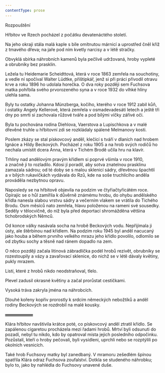 ```yaml
---
contentType: prose
---
```


<section>

Rozpouštění

Hřbitov ve Rzech pocházel z počátku devatenáctého století.

Na jeho okraji stála malá kaple s bíle omítnutou márnicí a uprostřed čněl kříž z tmavého dřeva; na jaře pod ním kvetly narcisy a v létě stračky.

Obvyklá sbírka náhrobních kamenů byla pečlivě udržovaná, hroby vypleté a obrubníky bez prasklin.

Ležela tu Heidemarie Scheidttová, která v roce 1863 zemřela na souchotiny, a vedle ní spočíval Walter Lüdtke, příštipkář, jenž si při práci přivodil otravu krve a roku 1896 ho udolala horečka. O dva roky později sem Fuchsova matka pohřbila svého prvorozeného syna a v roce 1932 do vlhké hlíny ulehla sama.

Byly tu ostatky Johanna Münzberga, kočího, kterého v roce 1912 zabil kůň, i ostatky Angely Kellerové, která zemřela v osmadevadesáti letech a ještě tři dny po smrti si zachovala růžové tváře a pod bílými víčky zářivé oči.

Byla tu pochována rodina Diehlova, Vaerstova a Lupischkova a v malé dřevěné truhle u hřbitovní zdi se rozkládaly spálené Melmanovy kosti.

Poslem zkázy se stal pískovcový anděl, klečící s tváří v dlaních nad hrobem Ignáce a Hildy Beckových. Pocházel z roku 1905 a na hrob svých rodičů ho nechala umístit dcera Anna, která v Tichém Brodě učila hru na klavír.

Trhliny nad andělovým pravým křídlem si poprvé všimla v roce 1910, a značně ji to rozladilo. Kdosi jí poradil, aby sotva znatelnou prasklinu zamazala sádrou; od té doby se s malou sklenicí sádry, dřevěnou špachtlí a v bílých rukavičkách vydávala do Rzů, kde na soše truchlícího anděla prováděla nezbytnou opravu.

Naposledy se na hřbitově objevila na podzim ve čtyřiačtyřicátém roce. Opírajíc se o hůl zamířila k důvěrně známému hrobu, do ohybu andělského křídla nanesla slabou vrstvu sádry a večerním vlakem se vrátila do Tichého Brodu. Osm měsíců nato zemřela, hlavu položenou na rameni své sousedky. Seděly v tělocvičně, do níž byla před deportací shromážděna většina tichobrodských Němců.

Od konce války nasávala socha na hrobě Beckových vodu. Nepřijímala ji ústy, ale štěrbinou nad křídlem. Na podzim roku 1945 byl anděl nacucaný jako houba a během prvního velkého mrazu jeho křídlo povolilo, odlomilo se od zbytku sochy a těsně nad ránem dopadlo na zem.

O něco později začala litinová zábradlíčka podél hrobů rezivět, obrubníky se rozestoupily a vázy a zavařovací sklenice, do nichž se v létě dávaly květiny, pukly mrazem.

Listí, které z hrobů nikdo neodstraňoval, tlelo.

Plevel zadusil okrasné květiny a začal prorůstat cestičkami.

Vysoká tráva zakryla jména na náhrobcích.

Dlouhé kořeny kopřiv prorostly k srdcím německých nebožtíků a anděl rodiny Beckových se rozdrobil na malé kousky.

![divider.png](./resources/divider_opt.png)

Klára hřbitov navštívila krátce poté, co pískovcový anděl ztratil křídlo. Se zapálenou cigaretou procházela mezi řadami hrobů. Mrtví byli odsunuti do pozadí, nebyl tu nikdo, kdo by opatroval místa jejich posledního odpočinku. Pozůstalí, kteří o hroby pečovali, byli vysídleni, uprchli nebo se rozptýlili po okolních vesnicích.

Také hrob Fuchsovy matky byl zanedbaný. V mramoru zešedlém špínou spatřila Klára odraz Fuchsova zoufalství. Dotkla se studeného náhrobku; bylo to, jako by nahlédla do Fuchsovy unavené duše.

</section>
